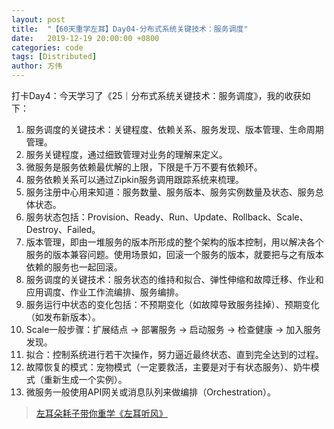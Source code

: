 ```yaml
---
layout: post
title:  "【60天重学左耳】Day04-分布式系统关键技术：服务调度"
date:   2019-12-19 20:00:00 +0800
categories: code
tags: [Distributed]
author: 方伟
---
```


打卡Day4：今天学习了《25｜分布式系统关键技术：服务调度》，我的收获如下：

1. 服务调度的关键技术：关键程度、依赖关系、服务发现、版本管理、生命周期管理。
2. 服务关键程度，通过细致管理对业务的理解来定义。
3. 微服务是服务依赖最优解的上限，下限是千万不要有依赖环。
4. 服务依赖关系可以通过Zipkin服务调用跟踪系统来梳理。
5. 服务注册中心用来知道：服务数量、服务版本、服务实例数量及状态、服务总体状态。
6. 服务状态包括：Provision、Ready、Run、Update、Rollback、Scale、Destroy、Failed。
7. 版本管理，即由一堆服务的版本所形成的整个架构的版本控制，用以解决各个服务的版本兼容问题。使用场景如，回滚一个服务的版本，就要把与之有版本依赖的服务也一起回滚。
8. 服务调度的关键技术：服务状态的维持和拟合、弹性伸缩和故障迁移、作业和应用调度、作业工作流编排、服务编排。
9. 服务运行中状态的变化包括：不预期变化（如故障导致服务挂掉）、预期变化（如发布新版本）。
10. Scale一般步骤：扩展结点 -> 部署服务 -> 启动服务 -> 检查健康 -> 加入服务发现。
11. 拟合：控制系统进行若干次操作，努力逼近最终状态、直到完全达到的过程。
12. 故障恢复的模式：宠物模式（一定要救活，主要是对于有状态服务）、奶牛模式（重新生成一个实例）。
13. 微服务一般使用API网关或消息队列来做编排（Orchestration）。

> [左耳朵耗子带你重学《左耳听风》](https://time.geekbang.org/column/article/177414?utm_term=zeusL3AA0&utm_source=wechat&utm_medium=chongxuedaka)



